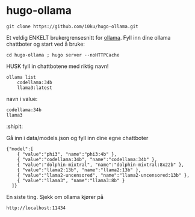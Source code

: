 # hugo-ollama

	git clone https://github.com/i0ku/hugo-ollama.git

Et veldig ENKELT brukergrensesnitt for [ollama](https://ollama.com/). Fyll inn dine ollama chattboter og start ved å bruke: 
    
    cd hugo-ollama ; hugo server --noHTTPCache

HUSK fyll in chattbotene med riktig navn! 

	ollama list 
 		codellama:34b
  		llama3:latest
  navn i value:
  
  	codellama:34b
	llama3

:shipit:

Gå inn i data/models.json og fyll inn dine egne chattboter

	{"model":[
	    { "value":"phi3", "name":"phi3:4b" },
	    { "value":"codellama:34b", "name":"codellama:34b" },
	    { "value":"dolphin-mixtral", "name":"dolphin-mixtral:8x22b" },
	    { "value":"llama2:13b", "name":"llama2:13b" },
	    { "value":"llama2-uncensored", "name":"llama2-uncensored:13b" },
	    { "value":"llama3", "name":"llama3:8b" }
	  ]}

En siste ting. Sjekk om ollama kjører på

    http://localhost:11434

